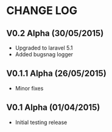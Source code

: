 CHANGE LOG
==========


## V0.2 Alpha (30/05/2015)

* Upgraded to laravel 5.1
* Added bugsnag logger


## V0.1.1 Alpha (26/05/2015)

* Minor fixes


## V0.1 Alpha (01/04/2015)

* Initial testing release
